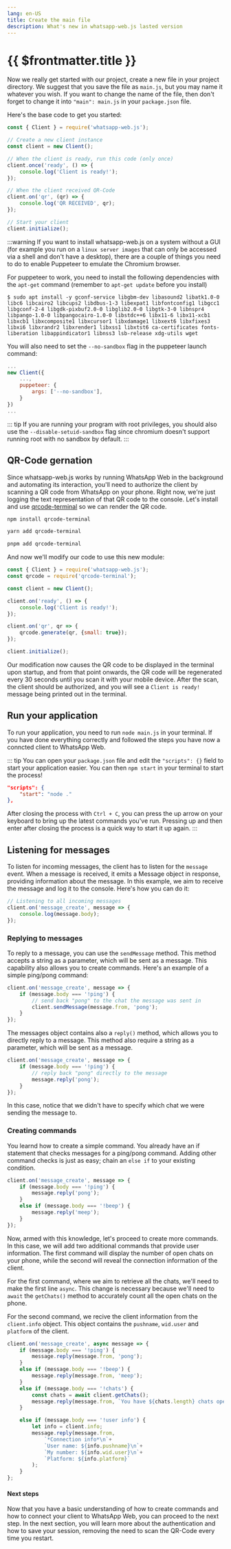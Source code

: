 ```yaml
---
lang: en-US
title: Create the main file
description: What's new in whatsapp-web.js lasted version
---
```


# {{ $frontmatter.title }}

Now we really get started with our project, create a new file in your project directory. We suggest that you save the file as `main.js`, but you may name it whatever you wish. If you want to change the name of the file, then don't forget to change it into `"main": main.js` in your `package.json` file.

Here's the base code to get you started:

```js
const { Client } = require('whatsapp-web.js');

// Create a new client instance
const client = new Client();

// When the client is ready, run this code (only once)
client.once('ready', () => {
    console.log('Client is ready!');
});

// When the client received QR-Code
client.on('qr', (qr) => {
    console.log('QR RECEIVED', qr);
});

// Start your client
client.initialize();
```

:::warning
If you want to install whatsapp-web.js on a system without a GUI (for example you run on a `linux server images` that can only be accessed via a shell and don't have a desktop), there are a couple of things you need to do to enable Puppeteer to emulate the Chromium browser.

For puppeteer to work, you need to install the following dependencies with the `apt-get` command (remember to `apt-get update` before you install)
```bash::no-line-numbers
$ sudo apt install -y gconf-service libgbm-dev libasound2 libatk1.0-0 libc6 libcairo2 libcups2 libdbus-1-3 libexpat1 libfontconfig1 libgcc1 libgconf-2-4 libgdk-pixbuf2.0-0 libglib2.0-0 libgtk-3-0 libnspr4 libpango-1.0-0 libpangocairo-1.0-0 libstdc++6 libx11-6 libx11-xcb1 libxcb1 libxcomposite1 libxcursor1 libxdamage1 libxext6 libxfixes3 libxi6 libxrandr2 libxrender1 libxss1 libxtst6 ca-certificates fonts-liberation libappindicator1 libnss3 lsb-release xdg-utils wget
```

You will also need to set the `--no-sandbox` flag in the puppeteer launch command:
```js
...
new Client({
	...,
	puppeteer: {
		args: ['--no-sandbox'],
	}
})
...
```

::: tip
If you are running your program with root privileges, you should also use the `--disable-setuid-sandbox` flag since chromium doesn't support running root with no sandbox by default.
:::

## QR-Code gernation

Since whatsapp-web.js works by running WhatsApp Web in the background and automating its interaction, you'll need to authorize the client by scanning a QR code from WhatsApp on your phone. Right now, we're just logging the text representation of that QR code to the console. Let's install and use [qrcode-terminal](https://www.npmjs.com/package/qrcode-terminal) so we can render the QR code.

<CodeGroup>
<CodeGroupItem title="NPM" active>

```bash
npm install qrcode-terminal
```

</CodeGroupItem>
<CodeGroupItem title="YARN">

```bash
yarn add qrcode-terminal
```

</CodeGroupItem>
<CodeGroupItem title="PNPM">

```bash
pnpm add qrcode-terminal
```

</CodeGroupItem>
</CodeGroup>

And now we'll modify our code to use this new module:

```js {2,11}
const { Client } = require('whatsapp-web.js');
const qrcode = require('qrcode-terminal');

const client = new Client();

client.on('ready', () => {
    console.log('Client is ready!');
});

client.on('qr', qr => {
    qrcode.generate(qr, {small: true});
});

client.initialize();
```

Our modification now causes the QR code to be displayed in the terminal upon startup, and from that point onwards, the QR code will be regenerated every 30 seconds until you scan it with your mobile device. After the scan, the client should be authorized, and you will see a `Client is ready!` message being printed out in the terminal.

## Run your application

To run your application, you need to run `node main.js` in your terminal. If you have done everything correctly and followed the steps you have now a conncted client to WhatsApp Web.

::: tip
You can open your `package.json` file and edit the `"scripts": {}` field to start your application easier. You can then `npm start` in your terminal to start the process!

```json
"scripts": {
    "start": "node ."
},
```

After closing the process with `Ctrl + C`, you can press the up arrow on your keyboard to bring up the latest commands you've run. Pressing up and then enter after closing the process is a quick way to start it up again.
:::

## Listening for messages

To listen for incoming messages, the client has to listen for the `message` event. When a message is received, it emits a Message object in response, providing information about the message. In this example, we aim to receive the message and log it to the console. Here's how you can do it:

```js {2-4}
// Listening to all incoming messages
client.on('message_create', message => {
	console.log(message.body);
});
```

### Replying to messages

To reply to a message, you can use the `sendMessage` method. This method accepts a string as a parameter, which will be sent as a message. This capability also allows you to create commands. Here's an example of a simple ping/pong command:

```js {2-5}
client.on('message_create', message => {
	if (message.body === '!ping') {
		// send back "pong" to the chat the message was sent in
		client.sendMessage(message.from, 'pong');
	}
});
```

The messages object contains also a `reply()` method, which allows you to directly reply to a message. This method also require a string as a parameter, which will be sent as a message.

```js {3-4}
client.on('message_create', message => {
	if (message.body === '!ping') {
		// reply back "pong" directly to the message
		message.reply('pong');
	}
});
```

In this case, notice that we didn't have to specify which chat we were sending the message to.

### Creating commands

You learnd how to create a simple command. You already have an if statement that checks messages for a ping/pong command. Adding other command checks is just as easy; chain an `else if` to your existing condition.

```js {5-7}
client.on('message_create', message => {
	if (message.body === '!ping') {
		message.reply('pong');
	}
	else if (message.body === '!beep') {
		message.reply('meep');
	}
});
```

Now, armed with this knowledge, let's proceed to create more commands. In this case, we will add two additional commands that provide user information. The first command will display the number of open chats on your phone, while the second will reveal the connection information of the client.

For the first command, where we aim to retrieve all the chats, we'll need to make the first line `async`. This change is necessary because we'll need to `await` the `getChats()` method to accurately count all the open chats on the phone.

For the second command, we recive the client information from the `client.info` object. This object contains the `pushname`, `wid.user` and `platform` of the client.

```js {1,8-11,13-20}
client.on('message_create', async message => {
	if (message.body === '!ping') {
		message.reply(message.from, 'pong');
	}
	else if (message.body === '!beep') {
		message.reply(message.from, 'meep');
    }
	else if (message.body === '!chats') {
        const chats = await client.getChats();
        message.reply(message.from, `You have ${chats.length} chats open.`);
    }

	else if (message.body === '!user info') {
    	let info = client.info;
        message.reply(message.from,
            `*Connection info*\n`+
            `User name: ${info.pushname}\n`+
            `My number: ${info.wid.user}\n`+
            `Platform: ${info.platform}`
        );
    }
};
```

#### Next steps

Now that you have a basic understanding of how to create commands and how to connect your client to WhatsApp Web, you can proceed to the next step. In the next section, you will learn more about the authentication and how to save your session, removing the need to scan the QR-Code every time you restart.
